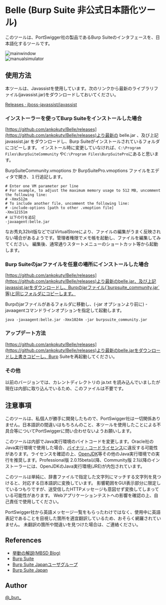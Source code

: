 Belle (Burp Suite 非公式日本語化ツール)
====

このツールは、PortSwigger社の製品であるBurp Suiteのインタフェースを、日本語化するツールです。

![mainwindow](screenshots/mainwindow.png)  
![manualsimulator](screenshots/manualsimulator.png)  

## 使用方法

本ツールは、Javassistを使用しています。次のリンクから最新のライブラリファイル(javassist.jar)をダウンロードしておいてください。

[Releases · jboss-javassist/javassist](https://github.com/jboss-javassist/javassist/releases)

### インストーラーを使ってBurp Suiteをインストールした場合

[https://github.com/ankokuty/Belle/releases](https://github.com/ankokuty/Belle/releases)より最新の belle.jar 、及び上記 javassist.jar をダウンロードし、Burp Suiteがインストールされているフォルダにコピーします。
インストール時に変更していなければ、``C:\Program Files\BurpSuiteCommunity`` や``C:\Program Files\BurpSuitePro``にあると思います。

BurpSuiteCommunity.vmoptions か BurpSuitePro.vmoptions ファイルをエディタで開き、１行追記します。

```
# Enter one VM parameter per line
# For example, to adjust the maximum memory usage to 512 MB, uncomment the following line:
# -Xmx512m
# To include another file, uncomment the following line:
# -include-options [path to other .vmoption file]
-Xmx12151m
# 以下の行を追記
-javaagent:belle.jar
```

なお秀丸32bit版などではVirtualStoreにより、ファイルの編集がうまく反映されない場合があるようです。管理者権限でメモ帳を起動し、ファイルを編集してみてください。
編集後、通常通りスタートメニューのショートカット等から起動します。

### Burp Suiteのjarファイルを任意の場所にインストールした場合

[https://github.com/ankokuty/Belle/releases](https://github.com/ankokuty/Belle/releases)より最新のbelle.jar、及び上記javassist.jarをダウンロードし、Burpのjarファイル(`burpsuite_community.jar`等)と同じフォルダにコピーします。

Burpのjarファイルがあるフォルダに移動し、(-jar オプションより前に) -javaagentコマンドラインオプションを指定して起動します。

```
java -javaagent:belle.jar -Xmx1024m -jar burpsuite_community.jar
```

### アップデート方法

[https://github.com/ankokuty/Belle/releases](https://github.com/ankokuty/Belle/releases)より最新のbelle.jarをダウンロードし上書きコピーし、Burp Suiteを再起動してください。

### その他

以前のバージョンでは、カレントディレクトリの ja.txt を読み込んでいましたが現在は内部に取り込んでいるため、このファイルは不要です。

## 注意事項

このツールは、私個人が勝手に開発したもので、PortSwigger社は一切関係ありません。日本語訳の間違いはもちろんのこと、本ツールを使用したことによる不具合等についてPortSwiggerに問い合わせないようお願いします。

このツールは内部でJava実行環境のバイトコードを変更します。Oracle社のJava実行環境で使用した場合、[バイナリ・コードライセンス](http://www.oracle.com/technetwork/java/javase/terms/license/index.html)に違反する可能性があります。ライセンスを確認の上、[OpenJDK](http://openjdk.java.net/)等その他のJava実行環境での実行を推奨します。Professional版 2.0.15beta以降、Community版 2.1以降のインストーラーには、OpenJDKのJava実行環境(JRE)が内包されています。

このツールは単純に、辞書ファイルで指定した文字列にマッチする文字列を見つけると、対応する日本語訳に変換しています。
影響範囲をGUI表示部分に限定しているつもりですが、送受信したHTTPメッセージも意図せず変換してしまっている可能性があります。
Webアプリケーションテストへの影響を確認の上、自己責任で使用してください。

PortSwigger社から英語メッセージ一覧をもらったわけではなく、使用中に英語表記であることを目視した箇所を適宜翻訳しているため、おそらく網羅されていません。
未翻訳の箇所や間違いを見つけた場合は、ご連絡ください。

## References

- [挙動の解説(MBSD Blog)](https://www.mbsd.jp/blog/20190701.html)
- [Burp Suite](https://portswigger.net/burp/)
- [Burp Suite Japanユーザグループ](https://groups.google.com/d/forum/burp-suite-japan)
- [Burp Suite Japan](https://twitter.com/burpsuitejapan)

## Author

[@\_bun\_](https://twitter.com/_bun_)
